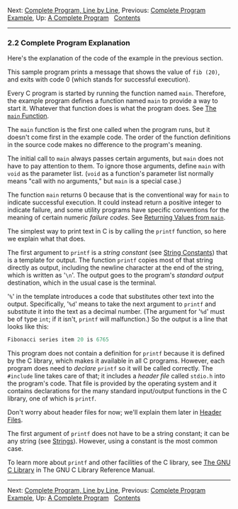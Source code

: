 Next: [Complete Program, Line by
Line](Complete-Line_002dby_002dLine.md), Previous: [Complete Program
Example](Complete-Example.md), Up: [A Complete
Program](Complete-Program.md)  
[Contents](index.md#SEC_Contents "Table of contents")  

------------------------------------------------------------------------


### 2.2 Complete Program Explanation 

Here's the explanation of the code of the example in the previous
section.

This sample program prints a message that shows the value of `fib (20)`,
and exits with code 0 (which stands for successful execution).

Every C program is started by running the function named `main`.
Therefore, the example program defines a function named `main` to
provide a way to start it. Whatever that function does is what the
program does. See [The `main` Function](The-main-Function.md).

The `main` function is the first one called when the program runs, but
it doesn't come first in the example code. The order of the function
definitions in the source code makes no difference to the program's
meaning.

The initial call to `main` always passes certain arguments, but `main`
does not have to pay attention to them. To ignore those arguments,
define `main` with `void` as the parameter list. (`void` as a function's
parameter list normally means "call with no arguments," but `main` is a
special case.)

The function `main` returns 0 because that is the conventional way for
`main` to indicate successful execution. It could instead return a
positive integer to indicate failure, and some utility programs have
specific conventions for the meaning of certain numeric *failure codes*.
See [Returning Values from `main`](Values-from-main.md).


The simplest way to print text in C is by calling the `printf` function,
so here we explain what that does.


The first argument to `printf` is a *string constant* (see [String
Constants](String-Constants.md)) that is a template for output. The
function `printf` copies most of that string directly as output,
including the newline character at the end of the string, which is
written as '`\n`'. The output goes to the program's *standard
output* destination, which in the usual case is the terminal.

'`%`' in the template introduces a code that substitutes other
text into the output. Specifically, '`%d`' means to take the
next argument to `printf` and substitute it into the text as a decimal
number. (The argument for '`%d`' must be of type `int`; if it
isn't, `printf` will malfunction.) So the output is a line that looks
like this:

``` C
Fibonacci series item 20 is 6765
```

This program does not contain a definition for `printf` because it is
defined by the C library, which makes it available in all C programs.
However, each program does need to *declare* `printf` so it will be
called correctly. The `#include` line takes care of that; it includes a
*header file* called `stdio.h` into the program's code. That
file is provided by the operating system and it contains declarations
for the many standard input/output functions in the C library, one of
which is `printf`.

Don't worry about header files for now; we'll explain them later in
[Header Files](Header-Files.md).

The first argument of `printf` does not have to be a string constant; it
can be any string (see [Strings](Strings.md)). However, using a
constant is the most common case.

To learn more about `printf` and other facilities of the C library, see
[The GNU C
Library](https://www.gnu.org/software/libc/manual/html_node/index.md#Top)
in The GNU C Library Reference Manual.

------------------------------------------------------------------------

Next: [Complete Program, Line by
Line](Complete-Line_002dby_002dLine.md), Previous: [Complete Program
Example](Complete-Example.md), Up: [A Complete
Program](Complete-Program.md)  
[Contents](index.md#SEC_Contents "Table of contents")  
